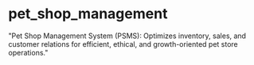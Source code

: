 # pet_shop_management
 "Pet Shop Management System (PSMS): Optimizes inventory, sales, and customer relations for efficient, ethical, and growth-oriented pet store operations."
